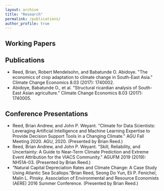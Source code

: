 ```yaml
---
layout: archive
title: "Research"
permalink: /publications/
author_profile: true
---
```

## Working Papers


## Publications
* Reed, Brian, Robert Mendelsohn, and Babatunde O. Abidoye. "The economics of crop adaptation to climate change in South-East Asia." Climate Change Economics 8.03 (2017): 1740002.
* Abidoye, Babatunde O., et al. "Structural ricardian analysis of South-East Asian agriculture." Climate Change Economics 8.03 (2017): 1740005.


## Conference Presentations
* Reed, Brian Andrew, and John P. Weyant. "Climate for Data Scientists: Leveraging Artificial Intelligence and Machine Learning Expertise to Provide Decision Support Tools in a Changing Climate." AGU Fall Meeting 2020. AGU, 2020. (Presented by Brian Reed.) 
* Reed, Brian Andrew, and John P. Weyant. "Skill, Reliability, and Uncertainty: A Guide to Near-Term Climate Prediction and Extreme Event Attribution for the VIACS Community." AGUFM 2019 (2019): NH51A-03. (Presented by Brian Reed.) 
* “Natural Capital Depreciation Rates and Climate Change: A Case Study Using Atlantic Sea Scallops.”Brian Reed, Seong Do Yun, Eli P. Fenichel, Malin L. Pinsky. Association of Environmental and Resource Economists (AERE) 2016 Summer Conference. (Presented by Brian Reed.) 
